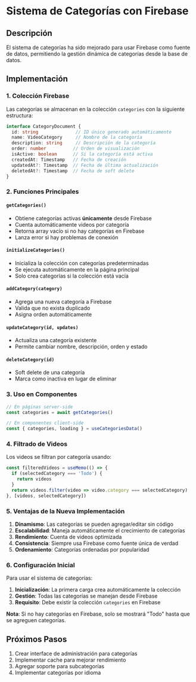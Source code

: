 # Sistema de Categorías con Firebase

## Descripción

El sistema de categorías ha sido mejorado para usar Firebase como fuente de datos, permitiendo la gestión dinámica de categorías desde la base de datos.

## Implementación

### 1. Colección Firebase

Las categorías se almacenan en la colección `categories` con la siguiente estructura:

```typescript
interface CategoryDocument {
  id: string              // ID único generado automáticamente
  name: VideoCategory     // Nombre de la categoría
  description: string     // Descripción de la categoría
  order: number          // Orden de visualización
  isActive: boolean      // Si la categoría está activa
  createdAt: Timestamp   // Fecha de creación
  updatedAt?: Timestamp  // Fecha de última actualización
  deletedAt?: Timestamp  // Fecha de soft delete
}
```

### 2. Funciones Principales

#### `getCategories()`
- Obtiene categorías activas **únicamente** desde Firebase
- Cuenta automáticamente videos por categoría
- Retorna array vacío si no hay categorías en Firebase
- Lanza error si hay problemas de conexión

#### `initializeCategories()`
- Inicializa la colección con categorías predeterminadas
- Se ejecuta automáticamente en la página principal
- Solo crea categorías si la colección está vacía

#### `addCategory(category)`
- Agrega una nueva categoría a Firebase
- Valida que no exista duplicado
- Asigna orden automáticamente

#### `updateCategory(id, updates)`
- Actualiza una categoría existente
- Permite cambiar nombre, descripción, orden y estado

#### `deleteCategory(id)`
- Soft delete de una categoría
- Marca como inactiva en lugar de eliminar

### 3. Uso en Componentes

```typescript
// En páginas server-side
const categories = await getCategories()

// En componentes client-side
const { categories, loading } = useCategoriesData()
```

### 4. Filtrado de Videos

Los videos se filtran por categoría usando:

```typescript
const filteredVideos = useMemo(() => {
  if (selectedCategory === 'Todo') {
    return videos
  }
  return videos.filter(video => video.category === selectedCategory)
}, [videos, selectedCategory])
```

### 5. Ventajas de la Nueva Implementación

1. **Dinamismo**: Las categorías se pueden agregar/editar sin código
2. **Escalabilidad**: Maneja automáticamente el crecimiento de categorías
3. **Rendimiento**: Cuenta de videos optimizada
4. **Consistencia**: Siempre usa Firebase como fuente única de verdad
5. **Ordenamiento**: Categorías ordenadas por popularidad

### 6. Configuración Inicial

Para usar el sistema de categorías:
1. **Inicialización**: La primera carga crea automáticamente la colección
2. **Gestión**: Todas las categorías se manejan desde Firebase
3. **Requisito**: Debe existir la colección `categories` en Firebase

**Nota**: Si no hay categorías en Firebase, solo se mostrará "Todo" hasta que se agreguen categorías.

## Próximos Pasos

1. Crear interface de administración para categorías
2. Implementar cache para mejorar rendimiento
3. Agregar soporte para subcategorías
4. Implementar categorías por idioma